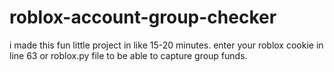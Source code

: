 # roblox-account-group-checker
i made this fun little project in like 15-20 minutes.
enter your roblox cookie in line 63 or roblox.py file to be able to capture group funds.
